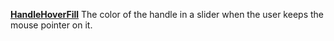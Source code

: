 [**HandleHoverFill**](properties.fill.md) The color of the handle in a slider when the user keeps the mouse pointer on it.
